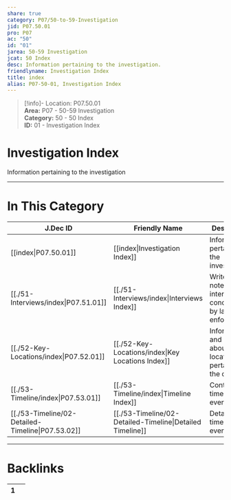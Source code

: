 ```yaml
---  
share: true  
category: P07/50-to-59-Investigation  
jid: P07.50.01  
pro: P07  
ac: "50"  
id: "01"  
jarea: 50-59 Investigation  
jcat: 50 Index  
desc: Information pertaining to the investigation.  
friendlyname: Investigation Index  
title: index  
alias: P07-50-01, Investigation Index  
---  
```

  
>[!info]- Location: P07.50.01  
>**Area:** P07 - 50-59 Investigation  
>**Category:** 50 - 50 Index  
>**ID:** 01 - Investigation Index  
  
# Investigation Index  
  
Information pertaining to the investigation  
  
  
  
---  
# In This Category  
  
| J.Dec ID                                                                                           | Friendly Name                                                                                              | Description                                                       |  
| -------------------------------------------------------------------------------------------------- | ---------------------------------------------------------------------------------------------------------- | ----------------------------------------------------------------- |  
| [[index\|P07.50.01]]                            | [[index\|Investigation Index]]                          | Information pertaining to the investigation.                      |  
| [[./51-Interviews/index\|P07.51.01]]              | [[./51-Interviews/index\|Interviews Index]]               | Writeups and notes about interviews conducted by law enforcement. |  
| [[./52-Key-Locations/index\|P07.52.01]]           | [[./52-Key-Locations/index\|Key Locations Index]]         | Information and notes about key locations pertaining to the case. |  
| [[./53-Timeline/index\|P07.53.01]]                | [[./53-Timeline/index\|Timeline Index]]                   | Contains the timeline of events.                                  |  
| [[./53-Timeline/02-Detailed-Timeline\|P07.53.02]] | [[./53-Timeline/02-Detailed-Timeline\|Detailed Timeline]] | Detailed timeline of events.                                      |  
  
  
---  
# Backlinks  
<div><table class="dataview table-view-table"><thead class="table-view-thead"><tr class="table-view-tr-header"><th class="table-view-th"><span></span><span class="dataview small-text">1</span></th><th class="table-view-th"><span></span></th></tr></thead><tbody class="table-view-tbody"></tbody></table></div>